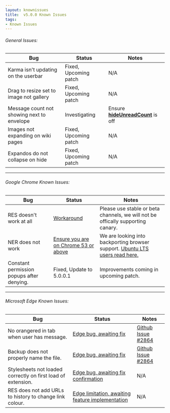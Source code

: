 ```yaml
---
layout: knownissues
title:  v5.0.0 Known Issues
tags:
- Known Issues
---
```

###### General Issues:

Bug | Status | Notes
---|---|----
Karma isn't updating on the userbar | Fixed, Upcoming patch  | N/A
Drag to resize set to image not gallery | Fixed, Upcoming patch | N/A
Message count not showing next to envelope | Investigating | Ensure **[hideUnreadCount](#res:settings/orangered/hideUnreadCount)** is off
Images not expanding on wiki pages | Fixed, Upcoming patch | N/A
Expandos do not collapse on hide | Fixed, Upcoming patch | N/A


----

###### Google Chrome Known Issues:

Bug | Status | Notes
---|---|----
RES doesn't work at all | [Workaround](https://github.com/honestbleeps/Reddit-Enhancement-Suite/issues/3342#issuecomment-244466227) | Please use stable or beta channels, we will not be offically supporting canary. 
NER does not work | [Ensure you are on Chrome 53 or above](http://googlechromereleases.blogspot.co.uk/2016/08/stable-channel-update-for-desktop_31.html) | We are looking into backporting browser support. [Ubuntu LTS users read here.](https://www.reddit.com/r/Enhancement/comments/50yrc0/known_issues_with_500_read_before_posting/d7811bv)
Constant permission popups after denying. | Fixed, Update to 5.0.0.1 | Improvements coming in upcoming patch.

----

###### Microsoft Edge Known Issues:

Bug | Status | Notes
---|---|----
No orangered in tab when user has message. | [Edge bug, awaiting fix](https://developer.microsoft.com/en-us/microsoft-edge/platform/issues/7480412) | [Github Issue  #2864](https://github.com/honestbleeps/Reddit-Enhancement-Suite/issues/2864)
Backup does not properly name the file. | [Edge bug, awaiting fix](https://developer.microsoft.com/en-us/microsoft-edge/platform/issues/7260192) | [Github Issue  #2864](https://github.com/honestbleeps/Reddit-Enhancement-Suite/issues/2864)
Stylesheets not loaded correctly on first load of extension. | [Edge bug, awaiting fix confirmation](https://developer.microsoft.com/en-us/microsoft-edge/platform/issues/7996816) | N/A
RES does not add URLs to history to change link colour. | [Edge limitation, awaiting feature implementation](https://developer.microsoft.com/en-us/microsoft-edge/platform/documentation/extensions/extension-api-roadmap/) | N/A
